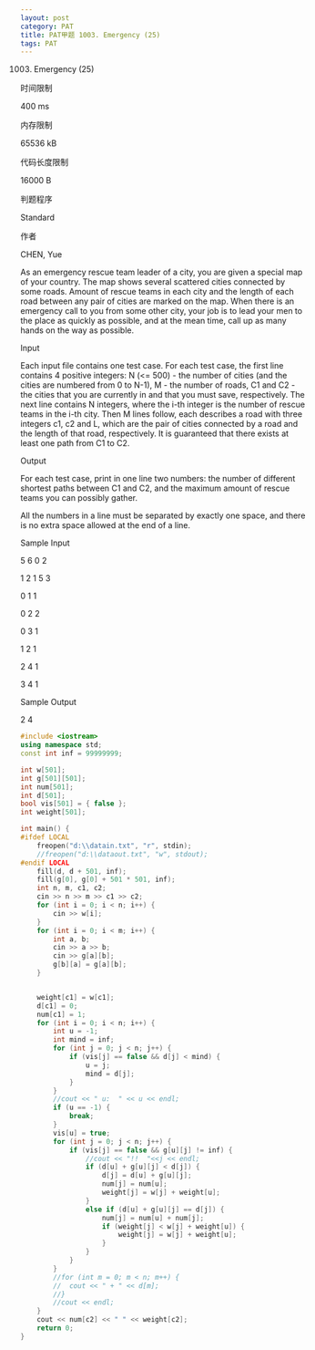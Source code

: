 ```yaml
---
layout: post
category: PAT
title: PAT甲题 1003. Emergency (25)
tags: PAT
---
```

1003. Emergency (25)

时间限制

400 ms

内存限制

65536 kB

代码长度限制

16000 B

判题程序

Standard

作者

CHEN, Yue

As an emergency rescue team leader of a city, you are given a special map of your country. The map shows several scattered cities connected by some roads. Amount of rescue teams in each city and the length of each road between any pair of cities are marked on the map. When there is an emergency call to you from some other city, your job is to lead your men to the place as quickly as possible, and at the mean time, call up as many hands on the way as possible.



Input



Each input file contains one test case. For each test case, the first line contains 4 positive integers: N (<= 500) - the number of cities (and the cities are numbered from 0 to N-1), M - the number of roads, C1 and C2 - the cities that you are currently in and that you must save, respectively. The next line contains N integers, where the i-th integer is the number of rescue teams in the i-th city. Then M lines follow, each describes a road with three integers c1, c2 and L, which are the pair of cities connected by a road and the length of that road, respectively. It is guaranteed that there exists at least one path from C1 to C2.



Output



For each test case, print in one line two numbers: the number of different shortest paths between C1 and C2, and the maximum amount of rescue teams you can possibly gather.

All the numbers in a line must be separated by exactly one space, and there is no extra space allowed at the end of a line.



Sample Input

5 6 0 2

1 2 1 5 3

0 1 1

0 2 2

0 3 1

1 2 1

2 4 1

3 4 1

Sample Output

2 4


```c++
#include <iostream>
using namespace std;
const int inf = 99999999;

int w[501];
int g[501][501];
int num[501];
int d[501];
bool vis[501] = { false };
int weight[501];

int main() {
#ifdef LOCAL
	freopen("d:\\datain.txt", "r", stdin);
	//freopen("d:\\dataout.txt", "w", stdout);
#endif LOCAL
	fill(d, d + 501, inf);
	fill(g[0], g[0] + 501 * 501, inf);
	int n, m, c1, c2;
	cin >> n >> m >> c1 >> c2;
	for (int i = 0; i < n; i++) {
		cin >> w[i];
	}
	for (int i = 0; i < m; i++) {
		int a, b;
		cin >> a >> b;
		cin >> g[a][b];
		g[b][a] = g[a][b];
	}


	weight[c1] = w[c1];
	d[c1] = 0;
	num[c1] = 1;
	for (int i = 0; i < n; i++) {
		int u = -1;
		int mind = inf;
		for (int j = 0; j < n; j++) {
			if (vis[j] == false && d[j] < mind) {
				u = j;
				mind = d[j];
			}
		}
		//cout << " u:  " << u << endl;
		if (u == -1) {
			break;
		}
		vis[u] = true;
		for (int j = 0; j < n; j++) {
			if (vis[j] == false && g[u][j] != inf) {
				//cout << "!!  "<<j << endl;
				if (d[u] + g[u][j] < d[j]) {
					d[j] = d[u] + g[u][j];
					num[j] = num[u];
					weight[j] = w[j] + weight[u];
				}
				else if (d[u] + g[u][j] == d[j]) {
					num[j] = num[u] + num[j];
					if (weight[j] < w[j] + weight[u]) {
						weight[j] = w[j] + weight[u];
					}
				}
			}
		}
		//for (int m = 0; m < n; m++) {
		//	cout << " + " << d[m];
		//}
		//cout << endl;
	}
	cout << num[c2] << " " << weight[c2];
	return 0;
}
```